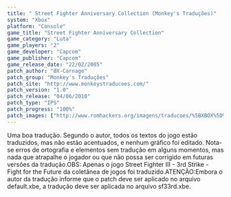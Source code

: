 ```yaml
---
title: " Street Fighter Anniversary Collection (Monkey's Traduções)"
system: "Xbox"
platform: "Console"
game_title: "Street Fighter Anniversary Collection"
game_category: "Luta"
game_players: "2"
game_developer: "Capcom"
game_publisher: "Capcom"
game_release_date: "22/02/2005"
patch_author: "ØX-Carnage"
patch_group: "Monkey's Traduções"
patch_site: "http://www.monkeystraducoes.com/"
patch_version: "1.0"
patch_release: "04/06/2010"
patch_type: "IPS"
patch_progress: "100%"
patch_images: ["http://www.romhackers.org/imagens/traducoes/%5BXBOX%5D%20Street%20Fighter%20Anniversary%20Collection%20-%20Monkey's%20Tradu%C3%A7%C3%B5es%20-%201.jpg","http://www.romhackers.org/imagens/traducoes/%5BXBOX%5D%20Street%20Fighter%20Anniversary%20Collection%20-%20Monkey's%20Tradu%C3%A7%C3%B5es%20-%202.jpg","http://www.romhackers.org/imagens/traducoes/%5BXBOX%5D%20Street%20Fighter%20Anniversary%20Collection%20-%20Monkey's%20Tradu%C3%A7%C3%B5es%20-%203.jpg"]
---
```

Uma boa tradução. Segundo o autor, todos os textos do jogo estão traduzidos, mas não estão acentuados, e nenhum gráfico foi editado. Nota-se erros de ortografia e elementos sem tradução em alguns momentos, mas nada que atrapalhe o jogador ou que não possa ser corrigido em futuras versões da tradução.OBS: Apenas o jogo Street Fighter III - 3rd Strike - Fight for the Future da coletânea de jogos foi traduzido.ATENÇÃO:Embora o autor da tradução informe que o patch deve ser aplicado no arquivo default.xbe, a tradução deve ser aplicada no arquivo sf33rd.xbe.